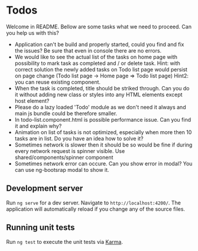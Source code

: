 # Todos
Welcome in README. Bellow are some tasks what we need to proceed. Can you help us with this?

* Application can't be build and properly started, could you find and fix the issues? Be sure that even in console there are no errors.
* We would like to see the actual list of the tasks on home page with possibility to mark task as completed and / or delete task. 
Hint: with correct solution the newly added tasks on Todo list page would persist on page change (Todo list page -> Home page => Todo list page)
Hint2: you can reuse existing component.
* When the task is completed, title should be striked through. Can you do it without adding new class or styles into any HTML elements except host element?
* Please do a lazy loaded 'Todo' module as we don't need it always and main js bundle could be therefore smaller.
* In todo-list.component.html is possible performance issue. Can you find it and explain why?
* Animation on list of tasks is not optimized, especially when more then 10 tasks are in list. Do you have an idea how to solve it?
* Sometimes network is slower then it should be so would be fine if during every network request is spinner visible. Use shared/components/spinner component
* Sometimes network error can occure. Can you show error in modal? You can use ng-bootsrap modal to show it.

## Development server

Run `ng serve` for a dev server. Navigate to `http://localhost:4200/`. The application will automatically reload if you change any of the source files.

## Running unit tests

Run `ng test` to execute the unit tests via [Karma](https://karma-runner.github.io).

